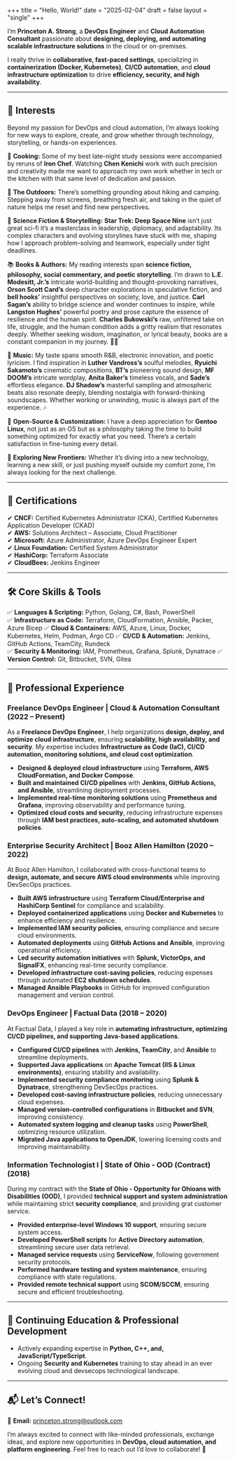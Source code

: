 +++
title = "Hello, World!"
date = "2025-02-04"
draft = false
layout = "single"
+++

I’m **Princeton A. Strong**, a **DevOps Engineer** and **Cloud Automation Consultant** passionate about **designing, deploying, and automating scalable infrastructure solutions** in the cloud or on-premises.   

I really thrive in **collaborative, fast-paced settings**, specializing in **containerization (Docker, Kubernetes)**, **CI/CD automation**, and **cloud infrastructure optimization** to drive **efficiency, security, and high availability**.

---

## 🌟 Interests  

Beyond my passion for DevOps and cloud automation, I’m always looking for new ways to explore, create, and grow whether through technology, storytelling, or hands-on experiences.  

🥘 **Cooking:** Some of my best late-night study sessions were accompanied by reruns of **Iron Chef**. Watching **Chen Kenichi** work with such precision and creativity made me want to approach my own work whether in tech or the kitchen with that same level of dedication and passion.  

🌲 **The Outdoors:** There’s something grounding about hiking and camping. Stepping away from screens, breathing fresh air, and taking in the quiet of nature helps me reset and find new perspectives.  

🖖 **Science Fiction & Storytelling:** **Star Trek: Deep Space Nine** isn’t just great sci-fi it’s a masterclass in leadership, diplomacy, and adaptability. Its complex characters and evolving storylines have stuck with me, shaping how I approach problem-solving and teamwork, especially under tight deadlines. 

📚 **Books & Authors:** My reading interests span **science fiction, philosophy, social commentary, and poetic storytelling**. I’m drawn to **L.E. Modesitt, Jr.’s** intricate world-building and thought-provoking narratives, **Orson Scott Card’s** deep character explorations in speculative fiction, and **bell hooks’** insightful perspectives on society, love, and justice. **Carl Sagan’s** ability to bridge science and wonder continues to inspire, while **Langston Hughes’** powerful poetry and prose capture the essence of resilience and the human spirit. **Charles Bukowski’s** raw, unfiltered take on life, struggle, and the human condition adds a gritty realism that resonates deeply. Whether seeking wisdom, imagination, or lyrical beauty, books are a constant companion in my journey. 📖✨

🎵 **Music:** My taste spans smooth R&B, electronic innovation, and poetic lyricism. I find inspiration in **Luther Vandross’s** soulful melodies, **Ryuichi Sakamoto’s** cinematic compositions, **BT’s** pioneering sound design, **MF DOOM’s** intricate wordplay, **Anita Baker’s** timeless vocals, and **Sade’s** effortless elegance. **DJ Shadow’s** masterful sampling and atmospheric beats also resonate deeply, blending nostalgia with forward-thinking soundscapes. Whether working or unwinding, music is always part of the experience. 🎶

🐧 **Open-Source & Customization:** I have a deep appreciation for **Gentoo Linux**, not just as an OS but as a philosophy taking the time to build something optimized for exactly what you need. There’s a certain satisfaction in fine-tuning every detail.  

🚀 **Exploring New Frontiers:** Whether it’s diving into a new technology, learning a new skill, or just pushing myself outside my comfort zone, I’m always looking for the next challenge.  

---

## 📜 Certifications  

✔ **CNCF:** Certified Kubernetes Administrator (CKA), Certified Kubernetes Application Developer (CKAD)  
✔ **AWS:** Solutions Architect – Associate, Cloud Practitioner  
✔ **Microsoft:** Azure Administrator, Azure DevOps Engineer Expert  
✔ **Linux Foundation:** Certified System Administrator  
✔ **HashiCorp:** Terraform Associate  
✔ **CloudBees:** Jenkins Engineer  

---

## 🛠 Core Skills & Tools  

✅ **Languages & Scripting:** Python, Golang, C#, Bash, PowerShell  
✅ **Infrastructure as Code:** Terraform, CloudFormation, Ansible, Packer, Azure Bicep
✅ **Cloud & Containers:** AWS, Azure, Linux, Docker, Kubernetes, Helm, Podman, Argo CD
✅ **CI/CD & Automation:** Jenkins, GitHub Actions, TeamCity, Rundeck  
✅ **Security & Monitoring:** IAM, Prometheus, Grafana, Splunk, Dynatrace
✅ **Version Control:** Git, Bitbucket, SVN, Gitea

---

## 💼 Professional Experience  

### **Freelance DevOps Engineer | Cloud & Automation Consultant** (2022 – Present)  

As a **Freelance DevOps Engineer**, I help organizations **design, deploy, and optimize cloud infrastructure**, ensuring **scalability, high availability, and security**. My expertise includes **Infrastructure as Code (IaC), CI/CD automation, monitoring solutions, and cloud cost optimization**.

- **Designed & deployed cloud infrastructure** using **Terraform, AWS CloudFormation, and Docker Compose**.  
- **Built and maintained CI/CD pipelines** with **Jenkins, GitHub Actions, and Ansible**, streamlining deployment processes.  
- **Implemented real-time monitoring solutions** using **Prometheus and Grafana**, improving observability and performance tuning.  
- **Optimized cloud costs and security**, reducing infrastructure expenses through **IAM best practices, auto-scaling, and automated shutdown policies**.  
 
### **Enterprise Security Architect | Booz Allen Hamilton** (2020 – 2022)  

At Booz Allen Hamilton, I collaborated with cross-functional teams to **design, automate, and secure AWS cloud environments** while improving DevSecOps practices.

- **Built AWS infrastructure** using **Terraform Cloud/Enterprise and HashiCorp Sentinel** for compliance and scalability.  
- **Deployed containerized applications** using **Docker and Kubernetes** to enhance efficiency and resilience.  
- **Implemented IAM security policies**, ensuring compliance and secure cloud environments.  
- **Automated deployments** using **GitHub Actions and Ansible**, improving operational efficiency.  
- **Led security automation initiatives** with **Splunk, VictorOps, and SignalFX**, enhancing real-time security compliance.  
- **Developed infrastructure cost-saving policies**, reducing expenses through automated **EC2 shutdown schedules**.  
- **Managed Ansible Playbooks** in GitHub for improved configuration management and version control.  

### **DevOps Engineer | Factual Data** (2018 – 2020)  

At Factual Data, I played a key role in **automating infrastructure, optimizing CI/CD pipelines, and supporting Java-based applications**.

- **Configured CI/CD pipelines** with **Jenkins, TeamCity**, and **Ansible** to streamline deployments.  
- **Supported Java applications** on **Apache Tomcat (IIS & Linux environments)**, ensuring stability and availability.  
- **Implemented security compliance monitoring** using **Splunk & Dynatrace**, strengthening DevSecOps practices.  
- **Developed cost-saving infrastructure policies**, reducing unnecessary cloud expenses.  
- **Managed version-controlled configurations** in **Bitbucket and SVN**, improving consistency.  
- **Automated system logging and cleanup tasks** using **PowerShell**, optimizing resource utilization.  
- **Migrated Java applications to OpenJDK**, lowering licensing costs and improving maintainability.  

### **Information Technologist I | State of Ohio - OOD (Contract)** (2018)  

During my contract with the **State of Ohio - Opportunity for Ohioans with Disabilities (OOD)**, I provided **technical support and system administration** while maintaining strict **security compliance**, and providing grat customer service. 

- **Provided enterprise-level Windows 10 support**, ensuring secure system access.  
- **Developed PowerShell scripts** for **Active Directory automation**, streamlining secure user data retrieval.  
- **Managed service requests** using **ServiceNow**, following government security protocols.  
- **Performed hardware testing and system maintenance**, ensuring compliance with state regulations.  
- **Provided remote technical support** using **SCOM/SCCM**, ensuring secure and efficient troubleshooting.  

---

## 📖 Continuing Education & Professional Development  

- Actively expanding expertise in **Python, C++, and, JavaScript/TypeScript**.  
- Ongoing **Security and Kubernetes** training to stay ahead in an ever evolving cloud and devsecops technological landscape.  

---
## 📬 Let’s Connect!  

📧 **Email:** [princeton.strong@outlook.com](mailto:princeton.strong@outlook.com)  

I’m always excited to connect with like-minded professionals, exchange ideas, and explore new opportunities in **DevOps, cloud automation, and platform engineering**. Feel free to reach out I’d love to collaborate! 🚀  
